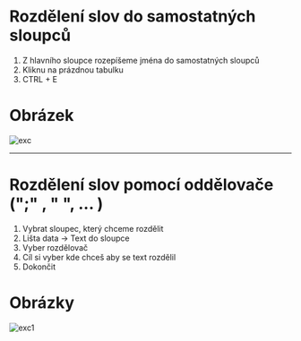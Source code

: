 # Rozdělení slov do samostatných sloupců

1. Z hlavního sloupce rozepíšeme jména do samostatných sloupců
2. Kliknu na prázdnou tabulku
3. CTRL + E

# Obrázek

![exc](https://user-images.githubusercontent.com/59166385/178903749-9ed1de9f-da87-4b01-967a-3eadb00aad58.png)

<hr>

# Rozdělení slov pomocí oddělovače (";" , " ", ... )

1. Vybrat sloupec, který chceme rozdělit
2. Lišta data -> Text do sloupce
3. Vyber rozdělovač
4. Cíl si vyber kde chceš aby se text rozdělil
5. Dokončit

# Obrázky

![exc1](https://user-images.githubusercontent.com/59166385/178905981-b72959f7-ef4e-4c46-a5c0-251f0e9be259.png)
